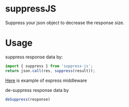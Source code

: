# suppressJS
Suppress your json object to decrease the response size.

# Usage
suppress response data by:
```javascript
import { suppress } from 'suppress-js';
return json.call(res, suppress(result));
```
[Here](https://github.com/yantrab/nest-angular/blob/master/server/src/middlewares/suppress.middleware.ts) is example of express middleware 

de-suppress response data by
 ```javascript 
 deSuppress(response)
 ```
